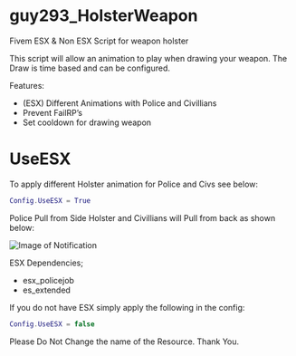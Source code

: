 # guy293_HolsterWeapon
Fivem ESX & Non ESX Script for weapon holster

This script will allow an animation to play when drawing your weapon. The Draw is time based and can be configured.

Features:
* (ESX) Different Animations with Police and Civillians
* Prevent FailRP’s
* Set cooldown for drawing weapon

# UseESX
To apply different Holster animation for Police and Civs see below:

```lua
Config.UseESX = True
```
Police Pull from Side Holster and Civillians will Pull from back as shown below:

![Image of Notification](https://forum.fivem.net/uploads/default/original/3X/4/3/4382031054598db884f5402edd7e9bfa5df98af1.jpeg)

ESX Dependencies;
* esx_policejob
* es_extended

If you do not have ESX simply apply the following in the config:

```lua
Config.UseESX = false
```
Please Do Not Change the name of the Resource. Thank You.

